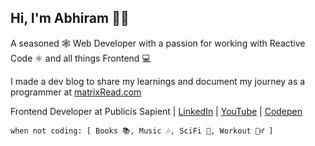 ## Hi, I'm Abhiram 👨‍🚀

A seasoned 🕸️ Web Developer with a passion for working with Reactive Code ⚛️ and all things Frontend 💻

I made a dev blog to share my learnings and document my journey as a programmer at [matrixRead.com](https://matrixread.com/)

Frontend Developer at Publicis Sapient | [LinkedIn](https://linkedin.com/in/abhiramready/) |  [YouTube](https://www.youtube.com/channel/UCsaSDDD5F1F774wzpSl0oDQ) | [Codepen](https://codepen.io/abhiramready/pens/showcase)
```
when not coding: [ Books 📚, Music 🎶, SciFi 🔭, Workout 🏋️‍♂️ ]
```
